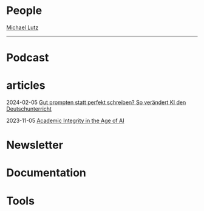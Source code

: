 # People

[Michael Lutz](https://www.linkedin.com/in/michaellutz-edtech-advisor)

***

# Podcast


# articles

2024-02-05 [Gut prompten statt perfekt schreiben? So verändert KI den Deutschunterricht](https://deutsches-schulportal.de/unterricht/gut-prompten-statt-perfekt-schreiben-so-veraendert-ki-den-deutschunterricht/)

2023-11-05 [Academic Integrity in the Age of AI](https://er.educause.edu/articles/sponsored/2023/11/academic-integrity-in-the-age-of-ai)


# Newsletter


# Documentation


# Tools

